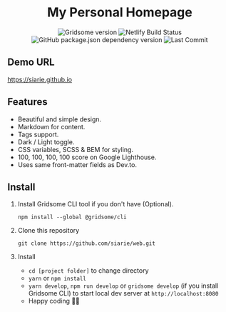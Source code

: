 <h1 align="center">My Personal Homepage</h1>
<p align="center">
  <img src="https://img.shields.io/github/package-json/dependency-version/siarie/web/gridsome?style=for-the-badge" alt="Gridsome version" />
  <img src="https://img.shields.io/netlify/5a974eff-5734-48a8-ba7b-23f64b250e31?style=for-the-badge" alt="Netlify Build Status" />
  <img src="https://img.shields.io/david/dev/siarie/web?label=dependencies&style=for-the-badge" alt="GitHub package.json dependency version" />
  <img src="https://img.shields.io/github/last-commit/siarie/web?style=for-the-badge" alt="Last Commit" />
</p>



## Demo URL
https://siarie.github.io


## Features
- Beautiful and simple design.
- Markdown for content.
- Tags support.
- Dark / Light toggle.
- CSS variables, SCSS & BEM for styling.
- 100, 100, 100, 100 score on Google Lighthouse.
- Uses same front-matter fields as Dev.to.

## Install

1. Install Gridsome CLI tool if you don't have (Optional).

    `npm install --global @gridsome/cli`

2. Clone this repository

    `git clone https://github.com/siarie/web.git`

3. Install
    - `cd [project folder]` to change directory
    - `yarn` or `npm install`
    - `yarn develop`, `npm run develop` or `gridsome develop` (if you install Gridsome CLI) to start local dev server at `http://localhost:8080`
    - Happy coding 🎉🙌

